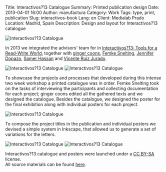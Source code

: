 Title: Interactivos?13 Catalogue
Summary: Printed publication design
Date: 2013-04-01 16:00
Author: manufactura
Category: Work
Tags: type, print, publication
Slug: interactivos-book
Lang: en
Client: Medialab Prado
Location: Madrid, Spain
Description: Design and layout for Interactivos?13 catalogue

![Interactivos?13 Catalogue]({filename}/media/work/InteractivosBook_catalogue_01.jpg)

In 2013 we integrated the advisors' team for in [Interactivos?13: Tools for a Read-Write World](http://medialab-prado.es/article/future_tools), together with [ginger coons](http://adaptstudio.ca), [Femke Snelting](http://www.jenniferdopazo.com/graphic), [Jennifer Dopazo](http://www.jenniferdopazo.com/graphic), [Samer Hassan](http://samer.hassan.name) and [Vicente Ruiz Jurado](http://medialab-prado.es/person/vicente_jurado).

![Interactivos?13 Catalogue]({filename}/media/work/InteractivosBook_catalogue_02.jpg)
![Interactivos?13 Catalogue]({filename}/media/work/InteractivosBook_catalogue_03.jpg)

To showcase the projects and processes that developed during this intense two week workshop a printed catalogue was in order. Femke Snelting took on the tasks of interviewing the participants and collecting documentation for each project; ginger coons edited all the gathered texts and we designed the catalogue.
Besides the catalogue, we designed the poster for the final exhibition along with individual posters for each project.

![Interactivos?13 Catalogue]({filename}/media/work/InteractivosBook_poster_00.jpg)

To compose the project titles in the publication and individual posters we devised a simple system in Inkscape, that allowed us to generate a set of variations for the letters.

![Interactivos?13 Catalogue]({filename}/media/work/InteractivosBook_poster_01.jpg)
![Interactivos?13 Catalogue]({filename}/media/work/InteractivosBook_poster_02.jpg)

Interactivos?13 catalogue and posters were launched under a [CC BY-SA](https://creativecommons.org/licenses/by-sa/2.0) license.  
All source materials can be found [here](https://gitlab.com/libregraphicsmag/interactivosbook).
